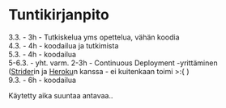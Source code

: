 Tuntikirjanpito
===============

3.3. - 3h - Tutkiskelua yms opettelua, vähän koodia  
4.3. - 4h - koodailua ja tutkimista  
5.3. - 4h - koodailua  
5-6.3. - yht. varm. 2-3h - Continuous Deployment -yrittäminen  
([Strider][1]in ja [Heroku][2]n kanssa - ei kuitenkaan toimi \>:{ )  
9.3. - 6h - koodailua  

Käytetty aika suuntaa antavaa..

[1]: <http://stridercd.com/>

[2]: <https://purjochat.herokuapp.com/>


